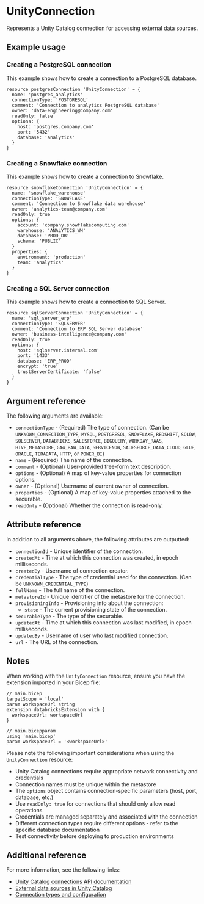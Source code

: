﻿---
category: "Unity Catalog"
---

# UnityConnection

Represents a Unity Catalog connection for accessing external data sources.

## Example usage

### Creating a PostgreSQL connection

This example shows how to create a connection to a PostgreSQL database.

```bicep
resource postgresConnection 'UnityConnection' = {
  name: 'postgres_analytics'
  connectionType: 'POSTGRESQL'
  comment: 'Connection to analytics PostgreSQL database'
  owner: 'data-engineering@company.com'
  readOnly: false
  options: {
    host: 'postgres.company.com'
    port: '5432'
    database: 'analytics'
  }
}
```

### Creating a Snowflake connection

This example shows how to create a connection to Snowflake.

```bicep
resource snowflakeConnection 'UnityConnection' = {
  name: 'snowflake_warehouse'
  connectionType: 'SNOWFLAKE'
  comment: 'Connection to Snowflake data warehouse'
  owner: 'analytics-team@company.com'
  readOnly: true
  options: {
    account: 'company.snowflakecomputing.com'
    warehouse: 'ANALYTICS_WH'
    database: 'PROD_DB'
    schema: 'PUBLIC'
  }
  properties: {
    environment: 'production'
    team: 'analytics'
  }
}
```

### Creating a SQL Server connection

This example shows how to create a connection to SQL Server.

```bicep
resource sqlServerConnection 'UnityConnection' = {
  name: 'sql_server_erp'
  connectionType: 'SQLSERVER'
  comment: 'Connection to ERP SQL Server database'
  owner: 'business-intelligence@company.com'
  readOnly: true
  options: {
    host: 'sqlserver.internal.com'
    port: '1433'
    database: 'ERP_PROD'
    encrypt: 'true'
    trustServerCertificate: 'false'
  }
}
```

## Argument reference

The following arguments are available:

<!-- markdownlint-disable MD013 -->
- `connectionType` - (Required) The type of connection. (Can be `UNKNOWN_CONNECTION_TYPE`, `MYSQL`, `POSTGRESQL`, `SNOWFLAKE`, `REDSHIFT`, `SQLDW`, `SQLSERVER`, `DATABRICKS`, `SALESFORCE`, `BIGQUERY`, `WORKDAY_RAAS`, `HIVE_METASTORE`, `GA4_RAW_DATA`, `SERVICENOW`, `SALESFORCE_DATA_CLOUD`, `GLUE`, `ORACLE`, `TERADATA`, `HTTP`, or `POWER_BI`)
- `name` - (Required) The name of the connection.
- `comment` - (Optional) User-provided free-form text description.
- `options` - (Optional) A map of key-value properties for connection options.
- `owner` - (Optional) Username of current owner of connection.
- `properties` - (Optional) A map of key-value properties attached to the securable.
- `readOnly` - (Optional) Whether the connection is read-only.

## Attribute reference

In addition to all arguments above, the following attributes are outputted:

- `connectionId` - Unique identifier of the connection.
- `createdAt` - Time at which this connection was created, in epoch milliseconds.
- `createdBy` - Username of connection creator.
- `credentialType` - The type of credential used for the connection. (Can be `UNKNOWN_CREDENTIAL_TYPE`)
- `fullName` - The full name of the connection.
- `metastoreId` - Unique identifier of the metastore for the connection.
- `provisioningInfo` - Provisioning info about the connection:
    - `state` - The current provisioning state of the connection.
- `securableType` - The type of the securable.
- `updatedAt` - Time at which this connection was last modified, in epoch milliseconds.
- `updatedBy` - Username of user who last modified connection.
- `url` - The URL of the connection.

## Notes

When working with the `UnityConnection` resource, ensure you have the extension imported in your Bicep file:

```bicep
// main.bicep
targetScope = 'local'
param workspaceUrl string
extension databricksExtension with {
  workspaceUrl: workspaceUrl
}

// main.bicepparam
using 'main.bicep'
param workspaceUrl = '<workspaceUrl>'
```

Please note the following important considerations when using the `UnityConnection` resource:

- Unity Catalog connections require appropriate network connectivity and credentials
- Connection names must be unique within the metastore
- The `options` object contains connection-specific parameters (host, port, database, etc.)
- Use `readOnly: true` for connections that should only allow read operations
- Credentials are managed separately and associated with the connection
- Different connection types require different options - refer to the specific database documentation
- Test connectivity before deploying to production environments

## Additional reference

For more information, see the following links:

- [Unity Catalog connections API documentation][00]
- [External data sources in Unity Catalog][01]
- [Connection types and configuration][02]

<!-- Link reference definitions -->
[00]: https://docs.databricks.com/api/azure/workspace/connections/create
[01]: https://docs.databricks.com/connect/unity-catalog/index.html
[02]: https://docs.databricks.com/connect/unity-catalog/external-locations.html
